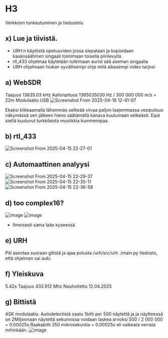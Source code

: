 # H3

Verkkoon tunkeutuminen ja tiedustelu
## x) Lue ja tiivistä.
- URH:n käytöstä opetusvideo jossa siepataan ja kopioidaan kaukosäätimen singaali toimimaan toisella piirilevyllä.
- rtl_433 ohjelmaa käytetään tutkimaan auriol sää aseman singaalia
- URH ohjelmaan hiukan syvällisempi ohje mitä aikasempi video tarjosi

## a) WebSDR
Taajuus 13635.03 kHz
Aallonpituus 1365035030 Hz / 300 000 000 m/s = 22m
Modulaatio USB 
![Screenshot From 2025-04-16 12-41-07](https://github.com/user-attachments/assets/dde4eec4-9374-4c62-a7db-47d00237d8c0)

Ekaksi klikkaamalla lähemmäs selkeää viivaa paljon laajemmassa vesiputous näkymässä sen jälkeen hieno säätämällä kanava kuulumaan selkeästi.
Eipä sieltä kuulunut turkkilaista musiikkia kummempaa.

## b) rtl_433
![Screenshot From 2025-04-15 22-27-01](https://github.com/user-attachments/assets/25e271fc-dd4c-4a90-bbf9-1e705bb43f26)

## c) Automaattinen analyysi
![Screenshot From 2025-04-15 22-29-37](https://github.com/user-attachments/assets/6b96b416-8e9c-4eff-87fd-37d3acc96f5a)
![Screenshot From 2025-04-15 22-35-11](https://github.com/user-attachments/assets/be68ad0f-0cbe-469f-bfa1-a89e46a459ac)
![Screenshot From 2025-04-15 22-36-58](https://github.com/user-attachments/assets/19fd8251-196a-49ed-b9fa-d8d4a38da7e8)


## d) too complex16?
![image](https://github.com/user-attachments/assets/0d5461e0-03a1-491c-88ee-16283bf371c2)
![image](https://github.com/user-attachments/assets/4eb7bcd3-b2dd-4b30-9e85-31ca901aa08c)
- Ilmeisesti sama laite kyseessä

## e) URH
Piti asentaa suoraan gitistä ja ajaa polusta /urh/src/urh ./main.py tiedosto, että ohjelman sai auki.

## f) Yleiskuva
5.42s 
Taajuus 433.912 Mhz
Nauhoitettu 12.04.2025 

## g) Bittistä
ASK modulaatio.
Autodetectistä saatu 1bitti per 500 näytettä ja ja näytteessä on 2Miljoonaan näytettä sekunnissa voidaan laskea arvoksi 500 / 2 000 000 =  0.00025s
Raakabitti 250 mikrosekuntia = 0.00025s eli vaikeata verrata mihinkään.
![image](https://github.com/user-attachments/assets/b016ba56-67dc-46e8-af4d-ddca9c0e8bfc)

